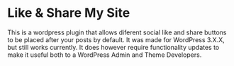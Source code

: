 # Like & Share My Site
This is a wordpress plugin that allows diferent social like and share buttons to be placed after your posts by default. 
It was made for WordPress 3.X.X, but still works currently. It does however require functionality updates to make it useful both to a WordPress Admin and Theme Developers.
